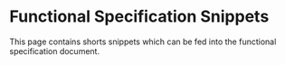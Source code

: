Functional Specification Snippets
=================

This page contains shorts snippets which can be fed into the functional specification document.